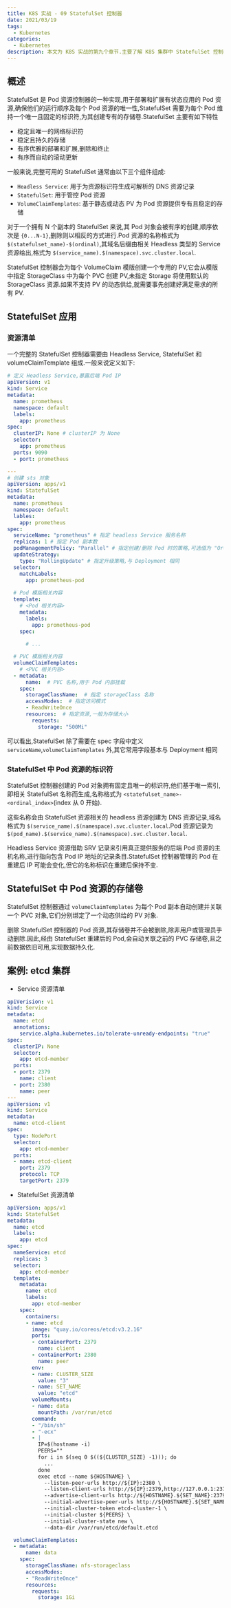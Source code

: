 ```yaml
---
title: K8S 实战 - 09 StatefulSet 控制器
date: 2021/03/19
tags:
  - Kubernetes
categories:
  - Kubernetes
description: 本文为 K8S 实战的第九个章节.主要了解 K8S 集群中 StatefulSet 控制器相关概念及其使用方式
---
```


## 概述

StatefulSet 是 Pod 资源控制器的一种实现,用于部署和扩展有状态应用的 Pod 资源,确保他们的运行顺序及每个 Pod 资源的唯一性,StatefulSet 需要为每个 Pod 维持一个唯一且固定的标识符,为其创建专有的存储卷.StatefulSet 主要有如下特性

- 稳定且唯一的网络标识符
- 稳定且持久的存储
- 有序优雅的部署和扩展,删除和终止
- 有序而自动的滚动更新

一般来说,完整可用的 StatefulSet 通常由以下三个组件组成:

- `Headless Service`: 用于为资源标识符生成可解析的 DNS 资源记录
- `StatefulSet`: 用于管控 Pod 资源
- `VolumeClaimTemplates`: 基于静态或动态 PV 为 Pod 资源提供专有且稳定的存储

对于一个拥有 N 个副本的 StatefulSet 来说,其 Pod 对象会被有序的创建,顺序依次是 `{0...N-1}`,删除则以相反的方式进行.Pod 资源的名称格式为 `$(statefulset_name)-$(ordinal)`,其域名后缀由相关 Headless 类型的 Service 资源给出,格式为 `$(service_name).$(namespace).svc.cluster.local`.

StatefulSet 控制器会为每个 VolumeClaim 模版创建一个专用的 PV,它会从模版中指定 StorageClass 中为每个 PVC 创建 PV,未指定 Storage 将使用默认的 StorageClass 资源.如果不支持 PV 的动态供给,就需要事先创建好满足需求的所有 PV.

## StatefulSet 应用

### 资源清单

一个完整的 StatefulSet 控制器需要由 Headless Service, StatefulSet 和 volumeClaimTemplate 组成.一般来说定义如下:

```yaml
# 定义 Headless Service,暴露后端 Pod IP
apiVersion: v1
kind: Service
metadata:
  name: prometheus
  namespace: default
  labels:
    app: prometheus
spec:
  clusterIP: None # clusterIP 为 None
  selector:
    app: prometheus
  ports: 9090
  - port: prometheus

---
# 创建 sts 对象
apiVersion: apps/v1
kind: StatefulSet
metadata:
  name: prometheus
  namespace: default
  lables:
    app: prometheus
spec:
  serviceName: "prometheus" # 指定 headless Service 服务名称
  replicas: 1 # 指定 Pod 副本数
  podManagementPolicy: "Parallel" # 指定创建/删除 Pod 时的策略,可选值为 "OrderedReady"(默认),"Parallel".分别表示串行和并行(无需等待)创建/删除 Pod 
  updateStrategy:
    type: "RollingUpdate" # 指定升级策略,与 Deployment 相同
  selector:
    matchLabels:
      app: prometheus-pod
  
  # Pod 模版相关内容
  template:
    # <Pod 相关内容>
    metadata:
      labels:
        app: prometheus-pod
    spec:
      
      # ...

  # PVC 模版相关内容
  volumeClaimTemplates:
    # <PVC 相关内容>
  - metadata:
      name:  # PVC 名称,用于 Pod 内部挂载
    spec:
      storageClassName:  # 指定 storageClass 名称
      accessModes:  # 指定访问模式
      - ReadWriteOnce
      resources:  # 指定资源,一般为存储大小
        requests:
          storage: "500Mi"
```

可以看出,StatefulSet 除了需要在 spec 字段中定义 `serviceName`,`volumeClaimTemplates` 外,其它常用字段基本与 Deployment 相同

### StatefulSet 中 Pod 资源的标识符

StatefulSet 控制器创建的 Pod 对象拥有固定且唯一的标识符,他们基于唯一索引,即相关 StatefulSet 名称而生成,名称格式为 `<statefulset_name>-<ordinal_index>`(index 从 0 开始).

这些名称会由 StatefulSet 资源相关的 headless 资源创建为 DNS 资源记录,域名格式为 `$(service_name).$(namespace).svc.cluster.local`.Pod 资源记录为 `$(pod_name).$(service_name).$(namespace).svc.cluster.local`.

Headless Service 资源借助 SRV 记录来引用真正提供服务的后端 Pod 资源的主机名称,进行指向包含 Pod IP 地址的记录条目.StatefulSet 控制器管理的 Pod 在重建后 IP 可能会变化,但它的名称标识在重建后保持不变.

## StatefulSet 中 Pod 资源的存储卷

StatefulSet 控制器通过 `volumeClaimTemplates` 为每个 Pod 副本自动创建并关联一个 PVC 对象,它们分别绑定了一个动态供给的 PV 对象.

删除 StatefulSet 控制器的 Pod 资源,其存储卷并不会被删除,除非用户或管理员手动删除.因此,经由 StatefulSet 重建后的 Pod,会自动关联之前的 PVC 存储卷,且之前数据依旧可用,实现数据持久化.

## 案例: etcd 集群

- Service 资源清单

```yaml
apiVerision: v1
kind: Service
metadata:
  name: etcd
  annotations:
    service.alpha.kubernetes.io/tolerate-unready-endpoints: "true"
spec:
  clusterIP: None
  selector:
    app: etcd-member
  ports:
  - port: 2379
    name: client
  - port: 2380
    name: peer
---
apiVersion: v1
kind: Service
metadata:
  name: etcd-client
spec:
  type: NodePort
  selector: 
    app: etcd-member
  ports:
  - name: etcd-client
    port: 2379
    protocol: TCP
    targetPort: 2379
```

- StatefulSet 资源清单

```yaml
apiVersion: apps/v1
kind: StatefulSet
metadata:
  name: etcd
  labels: 
    app: etcd
spec:
  nameService: etcd
  replicas: 3
  selector:
    app: etcd-member
  template:
    metadata:
      name: etcd
      labels:
        app: etcd-member
    spec:
      containers:
      - name: etcd
        image: "quay.io/coreos/etcd:v3.2.16"
        ports:
        - containerPort: 2379
          name: client
        - containerPort: 2380
          name: peer
        env:
        - name: CLUSTER_SIZE
          value: "3"
        - name: SET_NAME
          value: "etcd"
        volumeMounts:
        - name: data
          mountPath: /var/run/etcd
        command:
        - "/bin/sh"
        - "-ecx"
        - |
          IP=$(hostname -i)
          PEERS=""
          for i in $(seq 0 $((${CLUSTER_SIZE} -1))); do
            ...
          done
          exec etcd --name ${HOSTNAME} \
            --listen-peer-urls http://${IP}:2380 \ 
            --listen-client-urls http://${IP}:2379,http://127.0.0.1:2379 \ 
            --advertise-client-urls http://${HOSTNAME}.${SET_NAME}:2379 \ 
            --initial-advertise-peer-urls http://${HOSTNAME}.${SET_NAME}:2380 \ 
            --initial-cluster-token etcd-cluster-1 \
            --initial-cluster ${PEERS} \ 
            --initial-cluster-state new \
            --data-dir /var/run/etcd/default.etcd

  volumeClaimTemplates:
  - metadata:
      name: data
    spec:
      storageClassName: nfs-storageclass
      accessModes:
      - "ReadWriteOnce"
      resources:
        requests:
          storage: 1Gi
```
